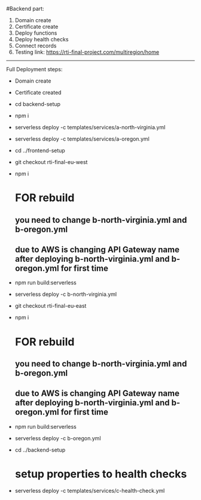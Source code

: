 
#Backend part:

1. Domain create
2. Certificate create
3. Deploy functions
4. Deploy health checks
5. Connect records
6. Testing link: https://rti-final-project.com/multiregion/home


---------------------
Full Deployment steps:

-  Domain create
-  Certificate created

-    cd backend-setup
-    npm i
-    serverless deploy -c templates/services/a-north-virginia.yml 
-    serverless deploy -c templates/services/a-oregon.yml
     
-    cd ../frontend-setup
     
-    git checkout rti-final-eu-west 
-    npm i
      # FOR rebuild 
      ## you need to change b-north-virginia.yml and b-oregon.yml 
      ## due to AWS is changing API Gateway name after deploying b-north-virginia.yml and b-oregon.yml for first time
-    npm run build:serverless
-    serverless deploy -c b-north-virginia.yml 


-    git checkout rti-final-eu-east
-    npm i
      # FOR rebuild
      ## you need to change b-north-virginia.yml and b-oregon.yml
      ## due to AWS is changing API Gateway name after deploying b-north-virginia.yml and b-oregon.yml for first time
-    npm run build:serverless
-    serverless deploy -c b-oregon.yml
     
-    cd ../backend-setup
      # setup properties to health checks
-    serverless deploy -c templates/services/c-health-check.yml
    




